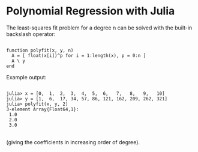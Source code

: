 Polynomial Regression with Julia
================================================

The least-squares fit problem for a degree n can be solved with the built-in backslash operator:
<pre><code>
function polyfit(x, y, n)
  A = [ float(x[i])^p for i = 1:length(x), p = 0:n ]
  A \ y
end
</code></pre>
Example output:
<pre><code>
julia> x = [0,  1,  2,  3,  4,  5,  6,   7,   8,   9,   10]
julia> y = [1,  6,  17, 34, 57, 86, 121, 162, 209, 262, 321]
julia> polyfit(x, y, 2)
3-element Array{Float64,1}:
 1.0
 2.0
 3.0
</code> </pre>
(giving the coefficients in increasing order of degree).
